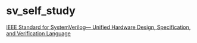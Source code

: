 # sv_self_study


[IEEE Standard for SystemVerilog—
Unified Hardware Design,
Specification, and Verification
Language ](https://drive.google.com/file/d/1ZBCmIYxE_mlNlnBnHTBBoZ19CYvoxKpQ/view?usp=sharing)
